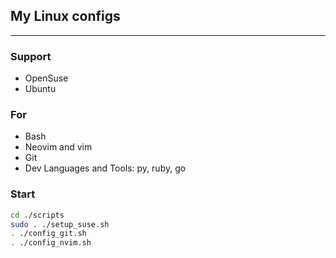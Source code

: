 ## My Linux configs
---

### Support
* OpenSuse
* Ubuntu

### For
* Bash
* Neovim and vim
* Git
* Dev Languages and Tools: py, ruby, go

### Start
```bash
cd ./scripts
sudo . ./setup_suse.sh
. ./config_git.sh
. ./config_nvim.sh
```
